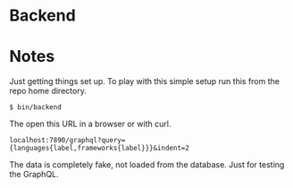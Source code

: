 # Backend


# Notes

Just getting things set up. To play with this simple setup run this from the repo home directory.

```
$ bin/backend
```

The open this URL in a browser or with curl.

```
localhost:7890/graphql?query={languages{label,frameworks{label}}}&indent=2
```

The data is completely fake, not loaded from the database. Just for testing the GraphQL.
